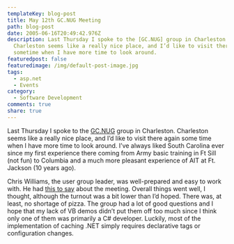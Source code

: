 ```yaml
---
templateKey: blog-post
title: May 12th GC.NUG Meeting
path: blog-post
date: 2005-06-16T20:49:42.976Z
description: Last Thursday I spoke to the [GC.NUG] group in Charleston.
  Charleston seems like a really nice place, and I’d like to visit there again
  sometime when I have more time to look around.
featuredpost: false
featuredimage: /img/default-post-image.jpg
tags:
  - asp.net
  - Events
category:
  - Software Development
comments: true
share: true
---
```


Last Thursday I spoke to the [GC.NUG](http://groups.yahoo.com/group/GCNUG) group in Charleston. Charleston seems like a really nice place, and I’d like to visit there again some time when I have more time to look around. I’ve always liked South Carolina ever since my first experience there coming from Army basic training in Ft Sill (not fun) to Columbia and a much more pleasant experience of AIT at Ft. Jackson (10 years ago).

Chris Williams, the user group leader, was well-prepared and easy to work with. He had [this to say](http://geekswithblogs.net/cwilliams/archive/2005/05/13/39611.aspx) about the meeting. Overall things went well, I thought, although the turnout was a bit lower than I’d hoped. There was, at least, no shortage of pizza. The group had a lot of good questions and I hope that my lack of VB demos didn’t put them off too much since I think only one of them was primarily a C# developer. Luckily, most of the implementation of caching .NET simply requires declarative tags or configuration changes.
